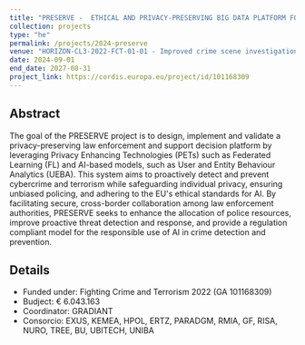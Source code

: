 ```yaml
---
title: "PRESERVE -  ETHICAL AND PRIVACY-PRESERVING BIG DATA PLATFORM FOR SUPPORTING CRIMINAL INVESTIGATIONS"
collection: projects
type: "he"
permalink: /projects/2024-preserve
venue: "HORIZON-CL3-2022-FCT-01-01 - Improved crime scene investigations related to transfer, persistence and background abundance"
date: 2024-09-01
end_date: 2027-08-31
project_link: https://cordis.europa.eu/project/id/101168309
---
```

## Abstract
The goal of the PRESERVE project is to design, implement and validate a privacy-preserving law enforcement and support decision platform by leveraging Privacy Enhancing Technologies (PETs) such as Federated Learning (FL) and AI-based models, such as User and Entity Behaviour Analytics (UEBA). This system aims to proactively detect and prevent cybercrime and terrorism while safeguarding individual privacy, ensuring unbiased policing, and adhering to the EU's ethical standards for AI. By facilitating secure, cross-border collaboration among law enforcement authorities, PRESERVE seeks to enhance the allocation of police resources, improve proactive threat detection and response, and provide a regulation compliant model for the responsible use of AI in crime detection and prevention.

## Details
* Funded under: Fighting Crime and Terrorism 2022 (GA 101168309)
* Budject: € 6.043.163
* Coordinator: GRADIANT
* Consorcio: EXUS, KEMEA, HPOL, ERTZ, PARADGM, RMIA, GF, RISA, NURO, TREE, BU, UBITECH, UNIBA

